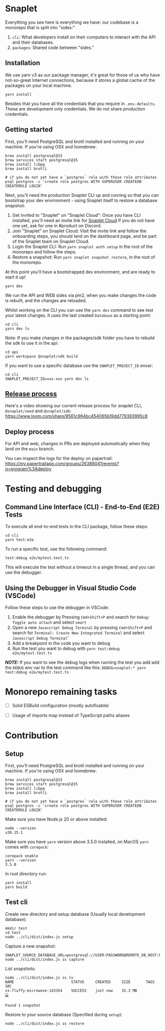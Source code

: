 # Snaplet

Everything you see here is everything we have: our codebase is a monorepo that is
split into "sides:"

1. `cli`: What developers install on their computers to interact with the API and their databases.
2. `packages`: Shared code between "sides."

## Installation

We use yarn v3 as our package manager, it's great for those of us who have not-so-great Internet connections, because it stores a global cache of the packages on your local machine.

```terminal
yarn install
```

Besides that you have all the credentials that you require in `.env.defaults`. These are development only credentials. We do not share production credentials.

## Getting started

First, you'll need PostgreSQL and brotli installed and running on your machine. If you're using OSX and homebrew:

```terminal
brew install postgresql@15
brew services start postgresql@15
brew install libpq
brew install brotli

# if you do not yet have a `postgres` role with these role attributes
psql postgres -c 'create role postgres WITH SUPERUSER CREATEDB CREATEROLE LOGIN'
```

Next, you'll need the production Snaplet CLI up and running so that you can bootstrap your dev environment - using Snaplet itself to restore a database snapshot:

1. Get invited to "Snaplet" on "Snaplet Cloud": Once you have CLI installed, you'll need an invite link for [Snaplet Cloud](app.snaplet.dev) If you do not have one yet, ask for one in #product on Discord.
2. Join "Snaplet" on Snaplet Cloud: Visit the invite link and follow the onboarding steps, you should land on the dashboard page, and be part of the Snaplet team on Snaplet Cloud.
3. Login the Snaplet CLI: Run `yarn snaplet auth setup` in the root of the monorepo and follow the steps.
4. Restore a snapshot: Run `yarn snaplet snapshot restore`, in the root of the monorepo.

At this point you'll have a bootstrapped dev environment, and are ready to start it up!

```terminal
yarn dev
```

We run the API and WEB sides via pm2, when you make changes the code is rebuilt, and the changes are reloaded.

Whilst working on the CLI you can use the `yarn dev` command to see test your latest changes. It uses the last created `Database` as a starting point:

```terminal
cd cli
yarn dev ls
```

Note: If you make changes in the packages/sdk folder you have to rebuild the sdk to use it in the api:

```
cd api
yarn workspace @snaplet/sdk build
```

If you want to use a specific database use the `SNAPLET_PROJECT_ID` envar:

```
cd cli
SNAPLET_PROJECT_ID=xxx-xxx yarn dev ls
```

## [Release process](https://www.loom.com/share/9561c964bc454065b19dd779393995c8)

Here's a video showing our current release process for snaplet CLI, `@snaplet/seed` and `@snaplet/sdk`: https://www.loom.com/share/9561c964bc454065b19dd779393995c8

## Deploy process
For API and web, changes in PRs are deployed automatically when they land on the `main` branch.

You can inspect the logs for the deploy on papertrail: https://my.papertrailapp.com/groups/26388041/events?q=program%3Adeploy

# Testing and debugging

## Command Line Interface (CLI) - End-to-End (E2E) Tests

To execute all end-to-end tests in the CLI package, follow these steps:
```
cd cli
yarn test:e2e
```
To run a specific test, use the following command:
```
test:debug e2e/mytest.test.ts
```
This will execute the test without a timeout in a single thread, and you can use the debugger.

## Using the Debugger in Visual Studio Code (VSCode)
Follow these steps to use the debugger in VSCode:

1. Enable the debugger by Pressing `Cmd+Shift+P` and search for `Debug: Toggle auto attach` and select `smart`
2. Open a new `Javascript Debug Terminal` by pressing `Cmd+Shift+P` and search for `Terminal: Create New Integrated Terminal` and select `Javascript Debug Terminal`'
3. Add a breakpoint in the code you want to debug
4. Run the test you want to debug with `yarn test:debug e2e/mytest.test.ts`

**_NOTE:_** If you want to see the debug logs when running the test you add add the `DEBUG` env var to the test command like this: `DEBUG=snaplet:* yarn test:debug e2e/mytest.test.ts`

# Monorepo remaining tasks
- [ ] Solid ESBuild configuration (mostly autofixable)
- [ ] Usage of imports map instead of TypeScript paths aliases


# Contribution

## Setup

First, you'll need PostgreSQL and brotli installed and running on your machine. If you're using OSX and homebrew:

```terminal
brew install postgresql@15
brew services start postgresql@15
brew install libpq
brew install brotli

# if you do not yet have a `postgres` role with these role attributes
psql postgres -c 'create role postgres WITH SUPERUSER CREATEDB CREATEROLE LOGIN'
```
Make sure you have Node.js 20 or above installed:
```
node --version
v20.15.1
```

Make sure you have `yarn` version above 3.5.0 installed, on MacOS `yarn` comes with `corepack`:
```
corepack enable
yarn --version
3.5.0
```

In root directory run:
```
yarn install
yarn build
```

## Test cli

Create new directory and setup database (Usually local development database):
```
mkdir test
cd test
node ../cli/dist/index.js setup
```

Capture a new snapshot:
```
SNAPLET_SOURCE_DATABASE_URL=postgresql://USER:PASSWORD@REMOTE_DB_HOST:PORT/DB_NAME node ../cli/dist/index.js ss capture
```

List snapshots:
```
node ../cli/dist/index.js ss ls
NAME                          STATUS     CREATED     SIZE       TAGS    SRC
ss-fluffy-microwave-143354    SUCCESS    just now    15.3 MB            💻

Found 1 snapshot
```

Restore to your source database (Specified during `setup`):
```
node ../cli/dist/index.js ss restore
```